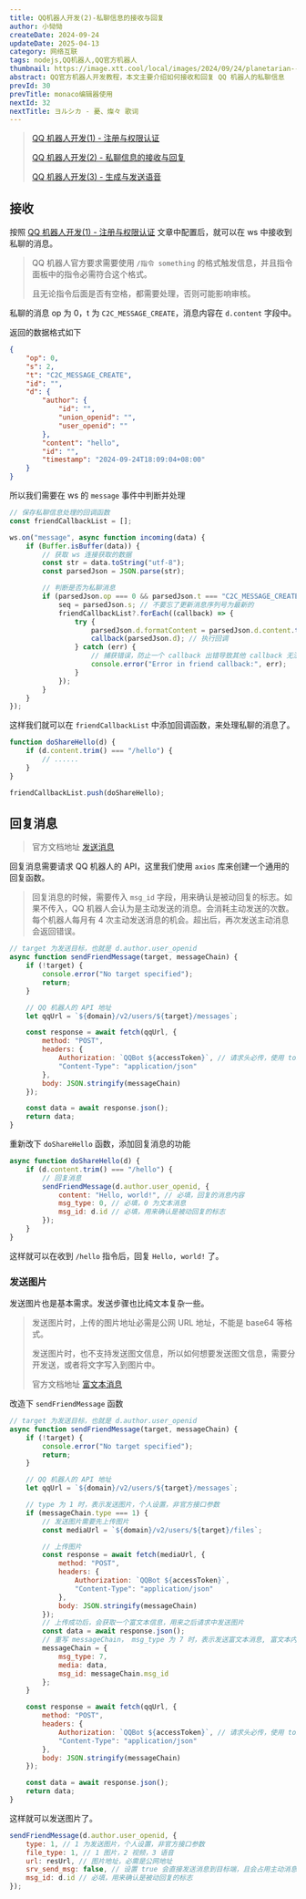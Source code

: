 ```yaml
---
title: QQ机器人开发(2)-私聊信息的接收与回复
author: 小恸恸
createDate: 2024-09-24
updateDate: 2025-04-13
category: 网络互联
tags: nodejs,QQ机器人,QQ官方机器人
thumbnail: https://image.xtt.cool/local/images/2024/09/24/planetarian---.gif
abstract: QQ官方机器人开发教程，本文主要介绍如何接收和回复 QQ 机器人的私聊信息
prevId: 30
prevTitle: monaco编辑器使用
nextId: 32
nextTitle: ヨルシカ - 憂、燦々 歌词
---
```


> [QQ 机器人开发(1) - 注册与权限认证](https://xtt.moe/article/28)
>
> [QQ 机器人开发(2) - 私聊信息的接收与回复](https://xtt.moe/article/31)
>
> [QQ 机器人开发(3) - 生成与发送语音](https://xtt.moe/article/36)

## 接收

按照 [QQ 机器人开发(1) - 注册与权限认证](https://xtt.moe/article/28) 文章中配置后，就可以在 ws 中接收到私聊的消息。

> QQ 机器人官方要求需要使用 `/指令 something` 的格式触发信息，并且指令面板中的指令必需符合这个格式。
>
> 且无论指令后面是否有空格，都需要处理，否则可能影响审核。

私聊的消息 op 为 0，t 为 `C2C_MESSAGE_CREATE`，消息内容在 `d.content` 字段中。

返回的数据格式如下

```json
{
	"op": 0,
	"s": 2,
	"t": "C2C_MESSAGE_CREATE",
	"id": "",
	"d": {
		"author": {
			"id": "",
			"union_openid": "",
			"user_openid": ""
		},
		"content": "hello",
		"id": "",
		"timestamp": "2024-09-24T18:09:04+08:00"
	}
}
```

所以我们需要在 ws 的 `message` 事件中判断并处理

```js
// 保存私聊信息处理的回调函数
const friendCallbackList = [];

ws.on("message", async function incoming(data) {
	if (Buffer.isBuffer(data)) {
		// 获取 ws 连接获取的数据
		const str = data.toString("utf-8");
		const parsedJson = JSON.parse(str);

		// 判断是否为私聊消息
		if (parsedJson.op === 0 && parsedJson.t === "C2C_MESSAGE_CREATE") {
			seq = parsedJson.s; // 不要忘了更新消息序列号为最新的
			friendCallbackList?.forEach((callback) => {
				try {
					parsedJson.d.formatContent = parsedJson.d.content.trimStart(); // 去除前面的空格
					callback(parsedJson.d); // 执行回调
				} catch (err) {
					// 捕获错误，防止一个 callback 出错导致其他 callback 无法执行
					console.error("Error in friend callback:", err);
				}
			});
		}
	}
});
```

这样我们就可以在 `friendCallbackList` 中添加回调函数，来处理私聊的消息了。

```js
function doShareHello(d) {
	if (d.content.trim() === "/hello") {
		// ......
	}
}

friendCallbackList.push(doShareHello);
```

## 回复消息

> 官方文档地址 [发送消息](https://bot.q.qq.com/wiki/develop/api-v2/server-inter/message/send-receive/send.html#%E5%8D%95%E8%81%8A)

回复消息需要请求 QQ 机器人的 API，这里我们使用 `axios` 库来创建一个通用的回复函数。

> 回复消息的时候，需要传入 `msg_id` 字段，用来确认是被动回复的标志。如果不传入，QQ 机器人会认为是主动发送的消息。会消耗主动发送的次数。每个机器人每月有 4 次主动发送消息的机会。超出后，再次发送主动消息会返回错误。

```js
// target 为发送目标，也就是 d.author.user_openid
async function sendFriendMessage(target, messageChain) {
	if (!target) {
		console.error("No target specified");
		return;
	}

	// QQ 机器人的 API 地址
	let qqUrl = `${domain}/v2/users/${target}/messages`;

	const response = await fetch(qqUrl, {
		method: "POST",
		headers: {
			Authorization: `QQBot ${accessToken}`, // 请求头必传，使用 token 认证, QQBot 后面有一个空格
			"Content-Type": "application/json"
		},
		body: JSON.stringify(messageChain)
	});

	const data = await response.json();
	return data;
}
```

重新改下 `doShareHello` 函数，添加回复消息的功能

```js
async function doShareHello(d) {
	if (d.content.trim() === "/hello") {
		// 回复消息
		sendFriendMessage(d.author.user_openid, {
			content: "Hello, world!", // 必填，回复的消息内容
			msg_type: 0, // 必填，0 为文本消息
			msg_id: d.id // 必填，用来确认是被动回复的标志
		});
	}
}
```

这样就可以在收到 `/hello` 指令后，回复 `Hello, world!` 了。

### 发送图片

发送图片也是基本需求。发送步骤也比纯文本复杂一些。

> 发送图片时，上传的图片地址必需是公网 URL 地址，不能是 base64 等格式。
>
> 发送图片时，也不支持发送图文信息，所以如何想要发送图文信息，需要分开发送，或者将文字写入到图片中。
>
> 官方文档地址 [富文本消息](https://bot.q.qq.com/wiki/develop/api-v2/server-inter/message/send-receive/rich-media.html#%E7%94%A8%E4%BA%8E%E5%8D%95%E8%81%8A)

改造下 `sendFriendMessage` 函数

```js
// target 为发送目标，也就是 d.author.user_openid
async function sendFriendMessage(target, messageChain) {
	if (!target) {
		console.error("No target specified");
		return;
	}

	// QQ 机器人的 API 地址
	let qqUrl = `${domain}/v2/users/${target}/messages`;

	// type 为 1 时，表示发送图片，个人设置，非官方接口参数
	if (messageChain.type === 1) {
		// 发送图片需要先上传图片
		const mediaUrl = `${domain}/v2/users/${target}/files`;

		// 上传图片
		const response = await fetch(mediaUrl, {
			method: "POST",
			headers: {
				Authorization: `QQBot ${accessToken}`,
				"Content-Type": "application/json"
			},
			body: JSON.stringify(messageChain)
		});
		// 上传成功后，会获取一个富文本信息，用来之后请求中发送图片
		const data = await response.json();
		// 重写 messageChain， msg_type 为 7 时，表示发送富文本消息, 富文本内容为上面接口返回的数据
		messageChain = {
			msg_type: 7,
			media: data,
			msg_id: messageChain.msg_id
		};
	}

	const response = await fetch(qqUrl, {
		method: "POST",
		headers: {
			Authorization: `QQBot ${accessToken}`, // 请求头必传，使用 token 认证, QQBot 后面有一个空格
			"Content-Type": "application/json"
		},
		body: JSON.stringify(messageChain)
	});

	const data = await response.json();
	return data;
}
```

这样就可以发送图片了。

```js
sendFriendMessage(d.author.user_openid, {
	type: 1, // 1 为发送图片，个人设置，非官方接口参数
	file_type: 1, // 1 图片，2 视频，3 语音
	url: resUrl, // 图片地址，必需是公网地址
	srv_send_msg: false, // 设置 true 会直接发送消息到目标端，且会占用主动消息频次，所以必需设置为 false
	msg_id: d.id // 必填，用来确认是被动回复的标志
});
```
